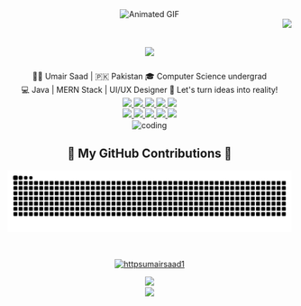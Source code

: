 <!-- programming-->
<div align="center">
  <img src="https://github.com/httpsumairsaad1/httpsumairsaad1/assets/121795621/686baca2-0c65-4d16-8d96-1ca738a52962" alt="Animated GIF"/>
</div>


<img align="right" src="https://visitor-badge.laobi.icu/badge?page_id=httpsumairsaad1.httpsumairsaad1"/>

<h1 align="center">
    <img src="https://readme-typing-svg.demolab.com?font=Libre+Barcode+128+Text&size=50&duration=2499&pause=800&color=000000&background=FF860F00&center=true&random=false&width=435&lines=Hello%2C+I'm+UMAIR+SAAD;I'm+MERN+Stack+Developer;%26+UI%2FUX+Designer;" />
</h1>

<!-- <div align=right>
    <img align=right alt="Coder GIF" height=250 width=350 src="https://cdn.dribbble.com/users/730703/screenshots/6581243/avento.gif" />
</div> -->


<div align="center">
    👨‍💻 Umair Saad | 🇵🇰 Pakistan
🎓 Computer Science undergrad
</div>
<div align="center">
    💻 Java | MERN Stack | UI/UX Designer
🚀 Let's turn ideas into reality!
</div>

<div align="center">
<a href="https://umairsaad.netlify.app/">
        <img src="https://img.shields.io/badge/Portfolio-255E63?style=for-the-badge&logo=About.me&logoColor=white"/>
   </a>
    <a href="mailto:umairsaad52@gmail.com">
        <img src="https://img.shields.io/badge/Gmail-333333?style=for-the-badge&logo=gmail&logoColor=red target="_blank"/>
   </a>
   <a href="https://www.linkedin.com/in/umair-saad-79393a235/">
        <img src="https://img.shields.io/badge/LinkedIn-0077B5?style=for-the-badge&logo=linkedin&logoColor=white"/>
   </a>
    <a href="https://www.hackerrank.com/profile/umairsaad52">
        <img src="https://img.shields.io/badge/-Hackerrank-2EC866?style=for-the-badge&logo=HackerRank&logoColor=white"/>
    </a>
   <a href="https://leetcode.com/u/Umair__Saad/">
        <img src="https://img.shields.io/badge/-LeetCode-FFA116?style=for-the-badge&logo=LeetCode&logoColor=black"/>
   </a>
</div>

<div align="center">
    <a href="">
        <img src="https://img.shields.io/badge/Figma-F24E1E?style=for-the-badge&logo=figma&logoColor=white"/>
   </a>
    <a href="">
        <img src="https://img.shields.io/badge/Adobe%20XD-470137?style=for-the-badge&logo=Adobe%20XD&logoColor=#FF61F6e"/>
    </a>
    <a href="https://www.behance.net/umairsaad2">
        <img src="https://img.shields.io/badge/-Behance-blue?style=for-the-badge&logo=behance&logoColor=white"/>
   </a>
    <a href="https://dribbble.com/umairsaad">
        <img src="https://img.shields.io/badge/Dribbble-EA4C89?style=for-the-badge&logo=dribbble&logoColor=white"/>
   </a>
        <a href="https://x.com/UmairSaad8?t=jie8olmAdqRECq9ZLUspVw&s=09">
        <img src="https://img.shields.io/badge/X-000000?style=for-the-badge&logo=x&logoColor=white"/>
   </a>
</div>

<div align=center>
     <!-- ========================man=================== -->
<img align="center" alt="coding" width="375" src="https://user-images.githubusercontent.com/55389276/140866485-8fb1c876-9a8f-4d6a-98dc-08c4981eaf70.gif">

<!-- Snake -->
<div align="center">
  <h2>🐍 My GitHub Contributions 🐍</h2>
    
  ![snake gif](https://github.com/httpsumairsaad1/httpsumairsaad1/blob/output/github-snake.svg)

  <br>
</div>

<!-- TROPHY -->
<p align="center"> <a href="https://github.com/ryo-ma/github-profile-trophy"><img src="https://github-profile-trophy.vercel.app/?username=httpsumairsaad1&theme=flat" alt="httpsumairsaad1" /></a> </p>
</div>
<!-- $$$$$$$$$$$$$$$$$$$$$$ STREAK $$$$$$$$$$$$$$$$$4--->
<div align=center><img src="https://streak-stats.demolab.com?user=httpsumairsaad1&theme=merko&border_radius=5"/> </div>

<!-- api issue-->

<div align=center>
    <img src="https://github-readme-stats.vercel.app/api/top-langs/?username=httpsumairsaad1&langs_count=8" />
</div>
<!--
**httpsumairsaad1/httpsumairsaad1** is a ✨ _special_ ✨ repository because its `README.md` (this file) appears on your GitHub profile.

Here are some ideas to get you started:

- 🔭 I’m currently working on ...
- 🌱 I’m currently learning ...
- 👯 I’m looking to collaborate on ...
- 🤔 I’m looking for help with ...
- 💬 Ask me about ...
- 📫 How to reach me: ..
- 😄 Pronouns: ...
- ⚡ Fun fact: ...
-->
